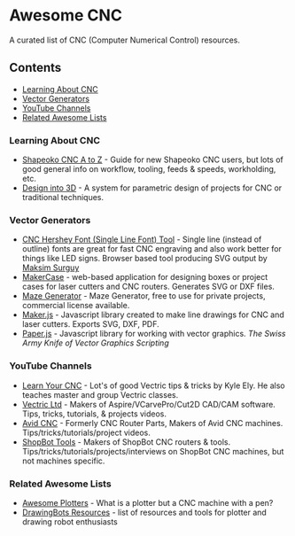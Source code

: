 # Awesome CNC
A curated list of CNC (Computer Numerical Control) resources.

## Contents
- [Learning About CNC](#learning-about-cnc)
- [Vector Generators](#vector-generators)
- [YouTube Channels](#youtube-channels)
- [Related Awesome Lists](#related-awesome-lists)

### Learning About CNC
- [Shapeoko CNC A to Z](https://shapeokoenthusiasts.gitbook.io/shapeoko-cnc-a-to-z/) - Guide for new Shapeoko CNC users, but lots of good general info on workflow, tooling, feeds & speeds, workholding, etc.
- [Design into 3D](https://willadams.gitbook.io/design-into-3d/) - A system for parametric design of projects for CNC or traditional techniques.

### Vector Generators
- [CNC Hershey Font (Single Line Font) Tool](https://msurguy.github.io/cnc-text-tool/) - Single line (instead of outline) fonts are great for fast CNC engraving and also work better for things like LED signs. Browser based tool producing SVG output by [Maksim Surguy](https://github.com/msurguy)
- [MakerCase](https://www.makercase.com/) - web-based application for designing boxes or project cases for laser cutters and CNC routers. Generates SVG or DXF files.
- [Maze Generator](https://www.mazegenerator.net/) - Maze Generator, free to use for private projects, commercial license available.
- [Maker.js](https://maker.js.org/) - Javascript library created to make line drawings for CNC and laser cutters. Exports SVG, DXF, PDF.
- [Paper.js](http://paperjs.org/) - Javascript library for working with vector graphics. *The Swiss Army Knife of Vector Graphics Scripting*

### YouTube Channels
- [Learn Your CNC](https://www.youtube.com/@LearnYourCNC) - Lot's of good Vectric tips & tricks by Kyle Ely. He also teaches master and group Vectric classes.
- [Vectric Ltd](https://www.youtube.com/@vectric) - Makers of Aspire/VCarvePro/Cut2D CAD/CAM software. Tips, tricks, tutorials, & projects videos.
- [Avid CNC](https://www.youtube.com/@AvidCNC) - Formerly CNC Router Parts, Makers of Avid CNC machines. Tips/tricks/tutorials/project videos.
- [ShopBot Tools](https://www.youtube.com/@shopbottools) - Makers of ShopBot CNC routers & tools. Tips/tricks/tutorials/projects/interviews on ShopBot CNC machines, but not machines specific.

### Related Awesome Lists
- [Awesome Plotters](https://github.com/beardicus/awesome-plotters) - What is a plotter but a CNC machine with a pen?
- [DrawingBots Resources]() - list of resources and tools for plotter and drawing robot enthusiasts

